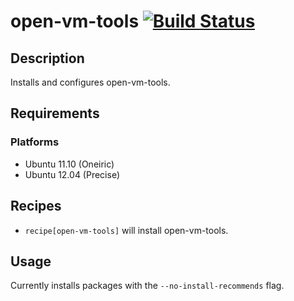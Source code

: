 # open-vm-tools [![Build Status](https://secure.travis-ci.org/hectcastro/chef-open-vm-tools.png?branch=master)](http://travis-ci.org/hectcastro/chef-open-vm-tools)

## Description

Installs and configures open-vm-tools.

## Requirements

### Platforms

* Ubuntu 11.10 (Oneiric)
* Ubuntu 12.04 (Precise)

## Recipes

* `recipe[open-vm-tools]` will install open-vm-tools.

## Usage

Currently installs packages with the `--no-install-recommends` flag.
